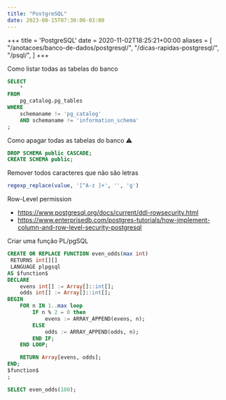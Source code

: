 ```yaml
---
title: "PostgreSQL"
date: 2023-08-15T07:30:00-03:00
---
```

+++
title = 'PostgreSQL'
date = 2020-11-02T18:25:21+00:00
aliases = [
    "/anotacoes/banco-de-dados/postgresql/",
    "/dicas-rapidas-postgresql/",
    "/psql/",
]
+++


Como listar todas as tabelas do banco

```sql
SELECT 
    *
FROM
    pg_catalog.pg_tables
WHERE
    schemaname != 'pg_catalog'
    AND schemaname != 'information_schema'
;
```

Como apagar todas as tabelas do banco :warning:
```sql
DROP SCHEMA public CASCADE;
CREATE SCHEMA public;
```


Remover todos caracteres que não são letras
```sql
regexp_replace(value, '[^A-z ]+', '', 'g')
```


Row-Level permission
- https://www.postgresql.org/docs/current/ddl-rowsecurity.html
- https://www.enterprisedb.com/postgres-tutorials/how-implement-column-and-row-level-security-postgresql


Criar uma função PL/pgSQL
```sql
CREATE OR REPLACE FUNCTION even_odds(max int)
 RETURNS int[][]
 LANGUAGE plpgsql
AS $function$
DECLARE
    evens int[] := Array[]::int[];
    odds int[] := Array[]::int[];
BEGIN
    FOR n IN 1..max loop
        IF n % 2 = 0 then
            evens := ARRAY_APPEND(evens, n);
        ELSE
            odds := ARRAY_APPEND(odds, n);
        END IF;
    END LOOP;

    RETURN Array[evens, odds];
END;
$function$
;

SELECT even_odds(100);
